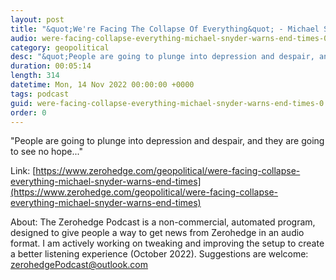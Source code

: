 ```yaml
---
layout: post
title: "&quot;We're Facing The Collapse Of Everything&quot; - Michael Snyder Warns Of &quot;The End-Times&quot;"
audio: were-facing-collapse-everything-michael-snyder-warns-end-times-0
category: geopolitical
desc: "&quot;People are going to plunge into depression and despair, and they are going to see no hope...&quot;"
duration: 00:05:14
length: 314
datetime: Mon, 14 Nov 2022 00:00:00 +0000
tags: podcast
guid: were-facing-collapse-everything-michael-snyder-warns-end-times-0
order: 0
---
```

&quot;People are going to plunge into depression and despair, and they are going to see no hope...&quot;

Link: [https://www.zerohedge.com/geopolitical/were-facing-collapse-everything-michael-snyder-warns-end-times](https://www.zerohedge.com/geopolitical/were-facing-collapse-everything-michael-snyder-warns-end-times)

About: The Zerohedge Podcast is a non-commercial, automated program, designed to give people a way to get news from Zerohedge in an audio format.  I am actively working on tweaking and improving the setup to create a better listening experience (October 2022).  Suggestions are welcome: [zerohedgePodcast@outlook.com](mailto:zerohedgePodcast@outlook.com)